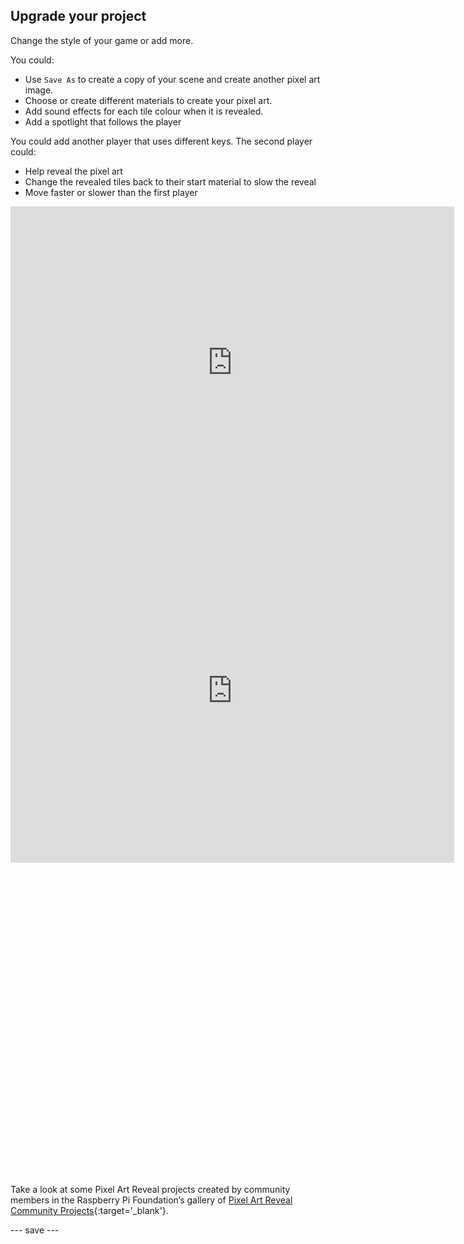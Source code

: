 ## Upgrade your project

Change the style of your game or add more. 

You could:
+ Use `Save As` to create a copy of your scene and create another pixel art image.
+ Choose or create different materials to create your pixel art.
+ Add sound effects for each tile colour when it is revealed. 
+ Add a spotlight that follows the player

You could add another player that uses different keys. The second player could:
+ Help reveal the pixel art
+ Change the revealed tiles back to their start material to slow the reveal
+ Move faster or slower than the first player

<iframe allowtransparency="true" width="710" height="500" src="https://raspberrypilearning.github.io/unity-webgl/PixelArtRevealRocket" scrolling = "no" frameborder="0"></iframe>

<iframe allowtransparency="true" width="710" height="550" src="https://raspberrypilearning.github.io/unity-webgl/RaspberryPixelArt" scrolling = "no" frameborder="0"></iframe>

<iframe allowtransparency="true" width="710" height="500" src="hhttps://raspberrypilearning.github.io/unity-webgl/pixel_art" scrolling = "no" frameborder="0"></iframe>

Take a look at some Pixel Art Reveal projects created by community members in the Raspberry Pi Foundation’s gallery of [Pixel Art Reveal Community Projects](https://wke.lt/w/s/IlaRMQ){:target='_blank'}.

--- save ---